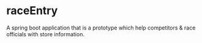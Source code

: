 # raceEntry
A spring boot application that is a prototype which help competitors & race officials with store information.
